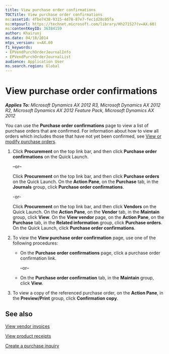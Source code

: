 ```yaml
---
title: View purchase order confirmations
TOCTitle: View purchase order confirmations
ms:assetid: 4fbe7438-9315-4d78-87e7-fec1d28c05fa
ms:mtpsurl: https://technet.microsoft.com/library/Hh271527(v=AX.60)
ms:contentKeyID: 36384159
author: Khairunj
ms.date: 04/18/2014
mtps_version: v=AX.60
f1_keywords:
- EPVendPurchOrderJournalInfo
- EPVendPurchOrderJournalList
audience: Application User
ms.search.region: Global
---
```


# View purchase order confirmations 


_**Applies To:** Microsoft Dynamics AX 2012 R3, Microsoft Dynamics AX 2012 R2, Microsoft Dynamics AX 2012 Feature Pack, Microsoft Dynamics AX 2012_

You can use the **Purchase order confirmations** page to view a list of purchase orders that are confirmed. For information about how to view all orders which includes those that have not yet been confirmed, see [View or modify purchase orders](view-or-modify-purchase-orders.md).

1.  Click **Procurement** on the top link bar, and then click **Purchase order confirmations** on the Quick Launch.
    
    –or–
    
    Click **Procurement** on the top link bar, and then click **Purchase orders** on the Quick Launch. On the **Action Pane**, on the **Purchase** tab, in the **Journals** group, click **Purchase order confirmations**.
    
    \-or-
    
    Click **Procurement** on the top link bar, and then click **Vendors** on the Quick Launch. On the **Action Pane**, on the **Vendor** tab, in the **Maintain** group, click **View**. On the **View vendor** page, on the **Action Pane**, on the **Purchase** tab, in the **Related information** group, click **Purchase orders**. On the Quick Launch, click **Purchase order confirmations**.

2.  To view the **View purchase order confirmation** page, use one of the following procedures:
    
      - On the **Purchase order confirmations** page, click a purchase order confirmation link.
        
        –or–
    
      - On the **Purchase order confirmation** tab, in the **Maintain** group, click **View**.

3.  To view a copy of the referenced purchase order, on the **Action Pane**, in the **Preview/Print** group, click **Confirmation copy**.

## See also

[View vendor invoices](view-vendor-invoices.md)

[View product receipts](view-product-receipts.md)

[Create a purchase inquiry](create-a-purchase-inquiry.md)

  


